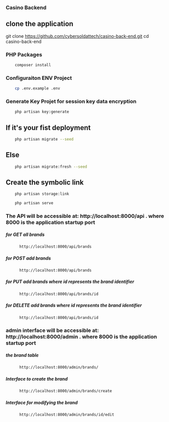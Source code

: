 ### Casino Backend
## clone the application
git clone https://github.com/cybersoldattech/casino-back-end.git
cd casino-back-end

### PHP Packages
```bash
    composer install 
```

### Configuraiton ENV Project
```bash
    cp .env.example .env
```

### Generate Key Projet for session key data encryption

```bash
    php artisan key:generate
```

## If it's your fist deployment

```bash
    php artisan migrate --seed
```

## Else

```bash
    php artisan migrate:fresh --seed
```
## Create the symbolic link

```bash
    php artisan storage:link
```

```bash
    php artisan serve
```

### The API will be accessible at: http://localhost:8000/api . where 8000 is the application startup port

##### for GET all brands
```bash
      http://localhost:8000/api/brands 
```

##### for POST add brands
```bash
      http://localhost:8000/api/brands 
```

##### for PUT add brands where id represents the brand identifier
```bash
      http://localhost:8000/api/brands/id 
```

##### for DELETE add brands where id represents the brand identifier
```bash
      http://localhost:8000/api/brands/id 
```


### admin interface will be accessible at: http://localhost:8000/admin . where 8000 is the application startup port

##### the brand table
```bash
      http://localhost:8000/admin/brands/ 
```

##### Interface to create the brand

```bash
      http://localhost:8000/admin/brands/create
```

##### Interface for modifying the brand
```bash
      http://localhost:8000/admin/brands/id/edit
```